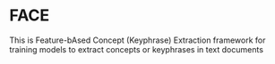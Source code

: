 # FACE
This is Feature-bAsed Concept (Keyphrase) Extraction framework for training models to extract concepts or keyphrases in text documents

